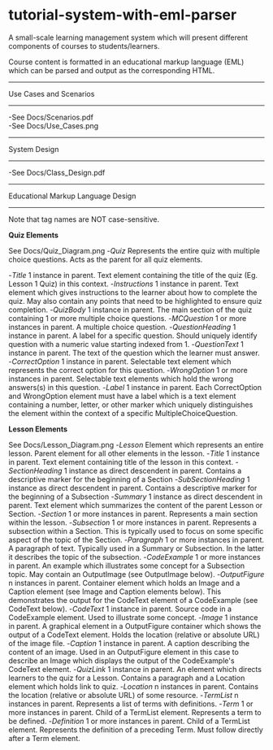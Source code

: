 # tutorial-system-with-eml-parser

A small-scale learning management system which will present different components of courses to students/learners. 

Course content is formatted in an educational markup language (EML) which can be parsed and output as the corresponding HTML.


**************
Use Cases and Scenarios
*************
-See Docs/Scenarios.pdf  
-See Docs/Use_Cases.png


**************
System Design 
**************
-See Docs/Class_Design.pdf




***************
Educational Markup Language Design
***************

Note that tag names are NOT case-sensitive.

**Quiz Elements**

See Docs/Quiz_Diagram.png
-*Quiz*
    Represents the entire quiz with multiple choice questions. Acts as the parent for all quiz elements.

-*Title*
    1 instance in parent. Text element containing the title of the quiz (Eg. Lesson 1 Quiz) in this context.
-*Instructions*
    1 instance in parent. Text element which gives instructions to the learner about how to complete the quiz. May also contain any points that need to be highlighted to ensure quiz completion.
-*QuizBody*
    1 instance in parent. The main section of the quiz containing 1 or more multiple choice questions.
-*MCQuestion*
    1 or more instances in parent. A multiple choice question.
-*QuestionHeading*
    1 instance in parent. A label for a specific question. Should uniquely identify question with a numeric value starting indexed from 1.
-*QuestionText*
    1 instance in parent. The text of the question which the learner must answer.
-*CorrectOption*
    1 instance in parent. Selectable text element which represents the correct option for this question.
-*WrongOption*
    1 or more instances in parent. Selectable text elements which hold the wrong answers(s) in this question.
-*Label*
    1 instance in parent. Each CorrectOption and WrongOption element must have a label which is a text element containing a number, letter, or other marker which uniquely distinguishes the element within the context of a specific MultipleChoiceQuestion.


**Lesson Elements**

See Docs/Lesson_Diagram.png
-*Lesson*
    Element which represents an entire lesson. Parent element for all other elements in the lesson.
-*Title*
    1 instance in parent. Text element containing title of the lesson in this context.
-*SectionHeading*
    1 instance as direct descendent in parent. Contains a descriptive marker for the beginning of a Section
-*SubSectionHeading*
    1 instance as direct descendent in parent. Contains a descriptive marker for the beginning of a Subsection
-*Summary*
    1 instance as direct descendent in parent. Text element which summarizes the content of the parent Lesson or Section.
-*Section*
    1 or more instances in parent. Represents a main section within the lesson.
-*Subsection*
    1 or more instances in parent. Represents a subsection within a Section. This is typically used to focus on some specific aspect of the topic of the Section.
-*Paragraph*
    1 or more instances in parent. A paragraph of text. Typically used in a Summary or Subsection. In the latter it describes the topic of the subsection.
-*CodeExample*
    1 or more instances in parent. An example which illustrates some concept for a Subsection topic. May contain an OutputImage (see OutputImage below).
-*OutputFigure*
    n instances in parent. Container element which holds an Image and a Caption element (see Image and Caption elements below). This demonstrates the output for the CodeText element of a CodeExample (see CodeText below).
-*CodeText*
    1 instance in parent. Source code in a CodeExample element. Used to illustrate some concept.
-*Image*
    1 instance in parent. A graphical element in a OutputFigure container which shows the output of a CodeText element. Holds the location (relative or absolute URL) of the image file.
-*Caption*
    1 instance in parent. A caption describing the content of an image. Used in an OutputFigure element in this case to describe an Image which displays the output of the CodeExample's CodeText element.
-*QuizLink*
    1 instance in parent. An element which directs learners to the quiz for a Lesson. Contains a paragraph and a Location element which holds link to quiz.
-*Location*
    n instances in parent. Contains the location (relative or absolute URL) of some resource.
-*TermList*
    n instances in parent. Represents a list of terms with definitions.
-*Term*
    1 or more instances in parent. Child of a TermList element. Represents a term to be defined.
-*Definition*
    1 or more instances in parent. Child of a TermList element. Represents the definition of a preceding Term. Must follow directly after a Term element.

